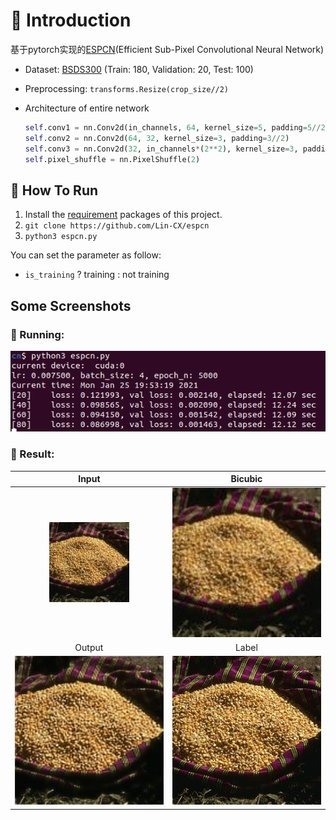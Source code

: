 # 📕 **Introduction**

基于pytorch实现的[ESPCN](https://arxiv.org/pdf/1609.05158.pdf)(Efficient Sub-Pixel Convolutional Neural Network)

* Dataset: [BSDS300](https://www2.eecs.berkeley.edu/Research/Projects/CS/vision/grouping/segbench/BSDS300-images.tgz) (Train: 180, Validation: 20, Test: 100)

* Preprocessing:  `transforms.Resize(crop_size//2)`

* Architecture of entire network

  ```python
  self.conv1 = nn.Conv2d(in_channels, 64, kernel_size=5, padding=5//2)
  self.conv2 = nn.Conv2d(64, 32, kernel_size=3, padding=3//2)
  self.conv3 = nn.Conv2d(32, in_channels*(2**2), kernel_size=3, padding=3//2)
  self.pixel_shuffle = nn.PixelShuffle(2)
  ```



## 🤔 How To Run

1. Install the [requirement](https://raw.githubusercontent.com/Lin-CX/deep-learning/main/requirements_dl.txt) packages of this project.
2. `git clone https://github.com/Lin-CX/espcn`
3. `python3 espcn.py`

You can set the parameter as follow:

* `is_training`  ? training : not training



## Some Screenshots

### 🎈 Running:

![running](./running.png)



### 🎈 Result:

|          Input          |          Bicubic          |
| :---------------------: | :-----------------------: |
|  ![input](./input.jpg)  | ![bicubic](./bicubic.png) |
|         Output          |           Label           |
| ![output](./output.jpg) |   ![label](./label.jpg)   |

